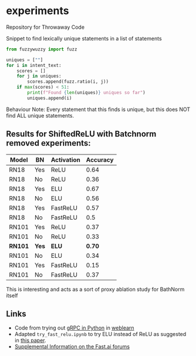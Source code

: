 # experiments
Repository for Throwaway Code

Snippet to find lexically unique statements in a list of statements
```python
from fuzzywuzzy import fuzz

uniques = [""]
for i in intent_text:
    scores = []
    for j in uniques:
        scores.append(fuzz.ratio(i, j))
    if max(scores) < 51:
        print(f"Found {len(uniques)} uniques so far")
        uniques.append(i)
```

Behaviour Note: Every statement that this finds is unique, but this does NOT find ALL unique statements. 

## Results for ShiftedReLU with Batchnorm removed experiments:

|Model| BN | Activation | Accuracy|
| --- | --- | -- | --| 
|RN18|Yes| ReLU|0.64|
|RN18|No |ReLU|0.36|
|RN18|Yes| ELU|0.67|
|RN18|No |ELU|0.56|
|RN18|Yes|FastReLU|0.57|
|RN18|No|FastReLU|0.5|
|RN101|Yes|ReLU|0.37|
|RN101|No|ReLU|0.33|
|**RN101**|**Yes**|**ELU**|**0.70**|
|RN101|No|ELU|0.34|
|RN101|Yes|FastReLU|0.15|
|RN101|No|FastReLU|0.37|

This is interesting and acts as a sort of proxy ablation study for BathNorm itself

Links
---
- Code from trying out [gRPC in Python](https://www.semantics3.com/blog/a-simplified-guide-to-grpc-in-python-6c4e25f0c506/) in [weblearn](./weblearn)
- Adapted `try_fast_relu.ipynb` to try ELU instead of ReLU as suggested in [this paper](arxiv.org/pdf/1511.07289.pdf).
- [Supplemental Information on the Fast.ai forums](forums.fast.ai/t/shifted-relu-0-5/41467)
